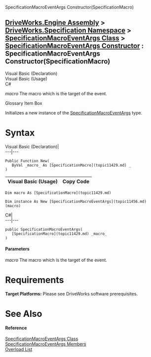 SpecificationMacroEventArgs Constructor(SpecificationMacro)   
  
[DriveWorks.Engine Assembly](topic2156.md) > [DriveWorks.Specification Namespace](topic10764.md) > [SpecificationMacroEventArgs Class](topic11456.md) > [SpecificationMacroEventArgs Constructor](topic11462.md) : SpecificationMacroEventArgs Constructor(SpecificationMacro)  
---  
  
Visual Basic (Declaration)    
Visual Basic (Usage)    
C# 

_macro_
    The macro which is the target of the event.

Glossary Item Box

Initializes a new instance of the [SpecificationMacroEventArgs](topic11456.md) type. 

# Syntax

Visual Basic (Declaration)|   
---|---  
      
    
    Public Function New( _
       ByVal _macro_ As [SpecificationMacro](topic11429.md) _
    )  
  
Visual Basic (Usage)| Copy Code  
---|---  
      
    
    Dim macro As [SpecificationMacro](topic11429.md)
     
    Dim instance As New [SpecificationMacroEventArgs](topic11456.md)(macro)  
  
C#|   
---|---  
      
    
    public SpecificationMacroEventArgs( 
       [SpecificationMacro](topic11429.md) _macro_
    )  
  
#### Parameters

 _macro_
    The macro which is the target of the event.

# Requirements

**Target Platforms:** Please see DriveWorks software prerequisites.

# See Also

#### Reference

[SpecificationMacroEventArgs Class](topic11456.md)   
[SpecificationMacroEventArgs Members](topic11457.md)   
[Overload List](topic11462.md)


